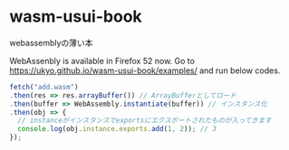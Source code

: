 # wasm-usui-book
webassemblyの薄い本

WebAssenbly is available in Firefox 52 now. Go to https://ukyo.github.io/wasm-usui-book/examples/ and run below codes.

```js
fetch("add.wasm")
.then(res => res.arrayBuffer()) // ArrayBufferとしてロード
.then(buffer => WebAssembly.instantiate(buffer)) // インスタンス化
.then(obj => {
  // instanceがインスタンスでexportsにエクスポートされたものが入ってきます
  console.log(obj.instance.exports.add(1, 2)); // 3
});
```
